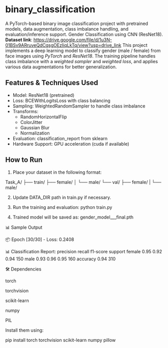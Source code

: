 # binary_classification
A PyTorch-based binary image classification project with pretrained models, data augmentation, class imbalance handling, and evaluation/inference support.
Gender Classification using CNN (ResNet18).
**Dataset link**: https://drive.google.com/file/d/1u3N-01BSv9ARruveQdCqsgOEzIiqLkTq/view?usp=drive_link
This project implements a deep learning model to classify gender (male / female) from face images using *PyTorch* and *ResNet18*. The training pipeline handles class imbalance with a *weighted sampler* and *weighted loss*, and applies various data augmentations for better generalization.
## Features & Techniques Used

- Model: ResNet18 (pretrained)
- Loss: BCEWithLogitsLoss with class balancing
- Sampling: WeightedRandomSampler to handle class imbalance
- Transforms:
  - RandomHorizontalFlip
  - ColorJitter
  - Gaussian Blur
  - Normalization
- Evaluation: classification_report from sklearn
- Hardware Support: GPU acceleration (cuda if available)
## How to Run

1. Place your dataset in the following format:

Task_A/ ├── train/  ├── female/ │   └── male/ 
        └── val/    ├── female/ | └── male/

2. Update DATA_DIR path in train.py if necessary.

3. Run the training and evaluation:
python train.py

4. Trained model will be saved as: gender_model___final.pth

📊 Sample Output

📦 Epoch [30/30] - Loss: 0.2408

📊 Classification Report:
              precision    recall  f1-score   support
     female       0.95      0.92      0.94       150
       male       0.93      0.96      0.95       160
    accuracy                           0.94       310


🛠 Dependencies

torch

torchvision

scikit-learn

numpy

PIL


Install them using:

pip install torch torchvision scikit-learn numpy pillow
